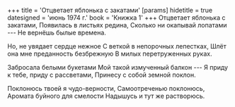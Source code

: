 +++
title = 'Отцветает яблонька с закатами'
[params]
  hidetitle = true
  datesigned = 'июнь 1974 г.'
  book = 'Книжка 1'
+++
Отцветает яблонька с закатами,
Появилась в листьях редина,
Сколько ни окапывай лопатами ---
Не вернёшь былые времена.

Но, не увядает сердце нежное
С веткой в непорочных лепестках,<!-- Вариант автора: В непорочных белых лепестках, -->
Шлёт она мне преданность безбрежную<!-- Вариант автора: Шлёт она любовь свою безбрежную -->
В милых перетруженных руках.<!-- Вариант автора: В твоих милых преданных руках. -->

Забросала белыми букетами
Мой такой измученный балкон ---
Я приду к тебе, приду с рассветами,
Принесу с собой земной поклон.

Поклонюсь твоей я чудо-верности,
Самоотреченью поклонюсь,
Аромата буйного для смелости
Надышусь и тут же растворюсь.

<!-- июнь 1974 г. -->
<!-- Книжка 1 -->
